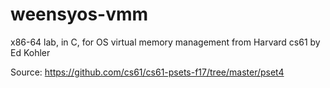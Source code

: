 # weensyos-vmm
x86-64 lab, in C, for OS virtual memory management from Harvard cs61 by Ed Kohler

Source: https://github.com/cs61/cs61-psets-f17/tree/master/pset4
